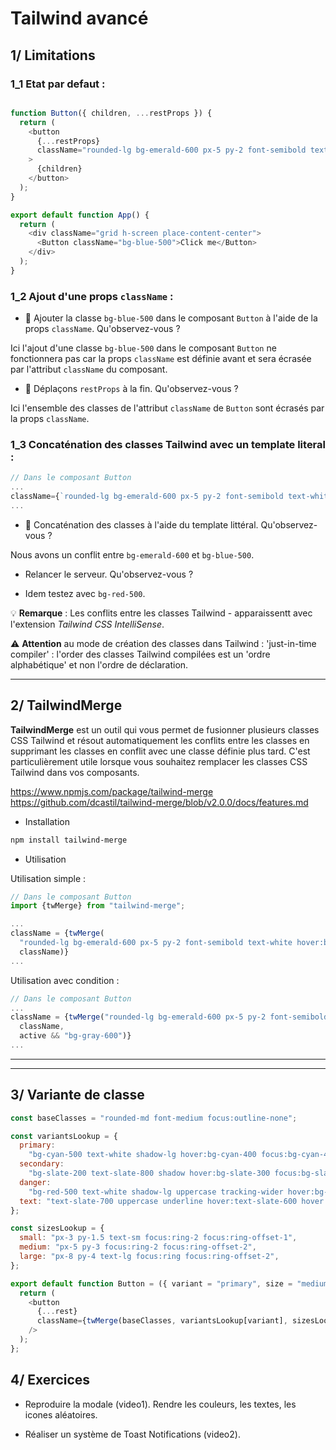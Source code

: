 # Tailwind avancé

## 1/ Limitations

### 1_1 Etat par defaut :

```javascript

function Button({ children, ...restProps }) {
  return (
    <button
      {...restProps}
      className="rounded-lg bg-emerald-600 px-5 py-2 font-semibold text-white hover:bg-emerald-500 active:bg-emerald-700"
    >
      {children}
    </button>
  );
}

export default function App() {
  return (
    <div className="grid h-screen place-content-center">
      <Button className="bg-blue-500">Click me</Button>
    </div>
  );
}

```

### 1_2 Ajout d'une props `className` :

- 🚀 Ajouter la classe `bg-blue-500` dans le composant `Button` à l'aide de la props `className`. Qu'observez-vous ?

Ici l'ajout d'une classe `bg-blue-500` dans le composant `Button` ne fonctionnera pas car la props `className` est définie avant et sera écrasée par l'attribut `className` du composant.

- 🚀 Déplaçons `restProps` à la fin. Qu'observez-vous ?

Ici l'ensemble des classes de l'attribut `className` de `Button` sont écrasés par la props `className`.

### 1_3 Concaténation des classes Tailwind avec un template literal :

```javascript
// Dans le composant Button
...
className={`rounded-lg bg-emerald-600 px-5 py-2 font-semibold text-white hover:bg-emerald-500 active:bg-emerald-700 ${className}`}
...
```

- 🚀 Concaténation des classes à l'aide du template littéral. Qu'observez-vous ?

Nous avons un conflit entre `bg-emerald-600` et `bg-blue-500`.

- Relancer le serveur. Qu'observez-vous ?

- Idem testez avec `bg-red-500`.

💡 **Remarque** : Les conflits entre les classes Tailwind - apparaissentt avec l'extension _Tailwind CSS IntelliSense_.

⚠️ **Attention** au mode de création des classes dans Tailwind : 'just-in-time compiler' : l'order des classes Tailwind compilées est un 'ordre alphabétique' et non l'ordre de déclaration.

---

## 2/ TailwindMerge

**TailwindMerge** est un outil qui vous permet de fusionner plusieurs classes CSS Tailwind et résout automatiquement les conflits entre les classes en supprimant les classes en conflit avec une classe définie plus tard. C'est particulièrement utile lorsque vous souhaitez remplacer les classes CSS Tailwind dans vos composants.

https://www.npmjs.com/package/tailwind-merge
https://github.com/dcastil/tailwind-merge/blob/v2.0.0/docs/features.md

- Installation

```bash
npm install tailwind-merge

```

- Utilisation

Utilisation simple :

```javascript
// Dans le composant Button
import {twMerge} from "tailwind-merge";

...
className = {twMerge(
  "rounded-lg bg-emerald-600 px-5 py-2 font-semibold text-white hover:bg-emerald-500 active:bg-emerald-700",
  className)}
...
```

Utilisation avec condition :

```javascript
// Dans le composant Button
...
className = {twMerge("rounded-lg bg-emerald-600 px-5 py-2 font-semibold text-white hover:bg-emerald-500 active:bg-emerald-700",
  className,
  active && "bg-gray-600")}
...
```

---

---

## 3/ Variante de classe

```javascript
const baseClasses = "rounded-md font-medium focus:outline-none";

const variantsLookup = {
  primary:
    "bg-cyan-500 text-white shadow-lg hover:bg-cyan-400 focus:bg-cyan-400 focus:ring-cyan-500",
  secondary:
    "bg-slate-200 text-slate-800 shadow hover:bg-slate-300 focus:bg-slate-300 focus:ring-slate-500",
  danger:
    "bg-red-500 text-white shadow-lg uppercase tracking-wider hover:bg-red-400 focus:bg-red-400 focus:ring-red-500",
  text: "text-slate-700 uppercase underline hover:text-slate-600 hover:bg-slate-900/5 focus:text-slate-600 focus:ring-slate-500",
};

const sizesLookup = {
  small: "px-3 py-1.5 text-sm focus:ring-2 focus:ring-offset-1",
  medium: "px-5 py-3 focus:ring-2 focus:ring-offset-2",
  large: "px-8 py-4 text-lg focus:ring focus:ring-offset-2",
};

export default function Button = ({ variant = "primary", size = "medium", className, ...rest }) => {
  return (
    <button
      {...rest}
      className={twMerge(baseClasses, variantsLookup[variant], sizesLookup[size], className)}
    />
  );
};
```

## 4/ Exercices

- Reproduire la modale (video1). Rendre les couleurs, les textes, les icones aléatoires.

- Réaliser un système de Toast Notifications (video2).
